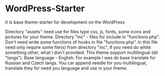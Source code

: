 # WordPress-Starter
It is base theme-starter for development on the WordPress

Directory "assets" need use for files type css, js, fonts, some icons and pictures for your theme.
Directory "inc" - files for include in "functions.php".
Don't need write some functions of hooks in file "functions.php". In this file need only require some file(s) from directory "inc", if you need do white something other, what I don't provided.
This theme support multilingual (dir "langs"). Base language - English. For example I was do base translate for Russian and Czech langs. You car append needle for you multilingual, translate they for need you language and use in your theme.

